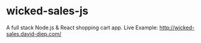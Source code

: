 # wicked-sales-js
 A full stack Node.js &amp; React shopping cart app.
Live Example: http://wicked-sales.david-diep.com/
